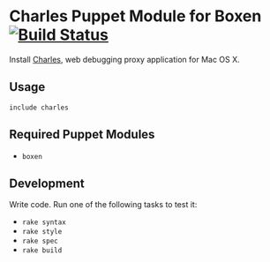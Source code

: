 # Charles Puppet Module for Boxen [![Build Status](https://travis-ci.org/newtriks/puppet-charles.png)](https://travis-ci.org/newtriks/puppet-charles)

Install [Charles](http://www.charlesproxy.com/), web debugging proxy application for Mac OS X.

## Usage

```puppet
include charles
```

## Required Puppet Modules

* `boxen`

## Development

Write code. Run one of the following tasks to test it:
* `rake syntax`
* `rake style`
* `rake spec`
* `rake build`

